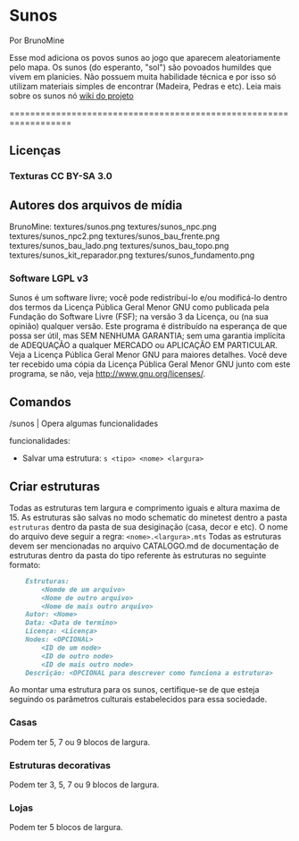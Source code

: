Sunos
===============

Por BrunoMine

Esse mod adiciona os povos sunos ao jogo que aparecem aleatoriamente pelo mapa.
Os sunos (do esperanto, "sol") são povoados humildes que vivem 
em planicies. Não possuem muita habilidade técnica e por isso 
só utilizam materiais simples de encontrar 
(Madeira, Pedras e etc). Leia mais sobre os sunos nó [wiki do projeto](https://github.com/BrunoMine/sociedades/wiki/Sunos)

==================================================================

## Licenças 

### Texturas CC BY-SA 3.0

Autores dos arquivos de mídia
-----------------------------

BrunoMine:
  textures/sunos.png
  textures/sunos_npc.png
  textures/sunos_npc2.png
  textures/sunos_bau_frente.png
  textures/sunos_bau_lado.png
  textures/sunos_bau_topo.png
  textures/sunos_kit_reparador.png
  textures/sunos_fundamento.png
  
### Software LGPL v3

Sunos é um software livre; você pode redistribuí-lo e/ou 
modificá-lo dentro dos termos da Licença Pública Geral Menor GNU 
como publicada pela Fundação do Software Livre (FSF); na versão 3 
da Licença, ou (na sua opinião) qualquer versão.
Este programa é distribuído na esperança de que possa ser útil, 
mas SEM NENHUMA GARANTIA; sem uma garantia implícita de ADEQUAÇÃO
a qualquer MERCADO ou APLICAÇÃO EM PARTICULAR. Veja a
Licença Pública Geral Menor GNU para maiores detalhes.
Você deve ter recebido uma cópia da Licença Pública 
Geral Menor GNU junto com este programa, 
se não, veja <http://www.gnu.org/licenses/>.

## Comandos

/sunos <func> | Opera algumas funcionalidades

funcionalidades:

- Salvar uma estrutura: `s <tipo> <nome> <largura>`

## Criar estruturas
Todas as estruturas tem largura e comprimento iguais e altura
maxima de 15.
As estruturas são salvas no modo schematic do minetest dentro 
a pasta `estruturas` dentro da pasta de sua desiginação 
(casa, decor e etc).
O nome do arquivo deve seguir a regra:
`<nome>.<largura>.mts`
Todas as estruturas devem ser mencionadas no arquivo CATALOGO.md 
de documentação de estruturas dentro da pasta do tipo referente às 
estruturas no seguinte formato:

```md
	Estruturas:
		<Nomde de um arquivo>
		<Nome de outro arquivo>
		<Nome de mais outro arquivo>
	Autor: <Nome>
	Data: <Data de termino>
	Licença: <Licença>
	Nodes: <OPCIONAL>
		<ID de um node>
		<ID de outro node>
		<ID de mais outro node>
	Descrição: <OPCIONAL para descrever como funciona a estrutura>
```

Ao montar uma estrutura para os sunos, certifique-se de que esteja seguindo 
os parâmetros culturais estabelecidos para essa sociedade.

### Casas

Podem ter 5, 7 ou 9 blocos de largura.

### Estruturas decorativas

Podem ter 3, 5, 7 ou 9 blocos de largura.

### Lojas

Podem ter 5 blocos de largura.

